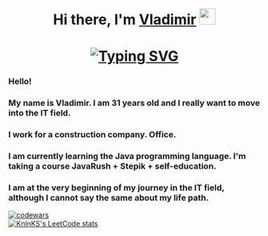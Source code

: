 <h1 align="center">Hi there, I'm <a href="https://github.com/mihailov-vb" target="_blank">Vladimir</a> 
<img src="https://github.com/blackcater/blackcater/raw/main/images/Hi.gif" height="32"/></h1>
<h1 align="center"><a href="https://git.io/typing-svg"><img src="https://readme-typing-svg.herokuapp.com?pause=500&lines=I+am+learning+Java+language!" alt="Typing SVG" /></a>

<h3 align="left">Hello!</h3>
<h3 align="left">My name is Vladimir. I am 31 years old and I really want to move into the IT field.</h3>
<h3 align="left">I work for a construction company. Office.</h3>
<h3 align="left">I am currently learning the Java programming language. I'm taking a course JavaRush + Stepik + self-education.</h3>
<h3 align="left">I am at the very beginning of my journey in the IT field, although I cannot say the same about my life path.</h3>

[![codewars](https://www.codewars.com/users/duker61/badges/large)](https://www.codewars.com/users/duker61)<br>
[![KnlnKS's LeetCode stats](https://leetcode-stats-six.vercel.app/api?username=mihailov-vb&theme=dark)](https://leetcode.com/mihailov-vb/)
